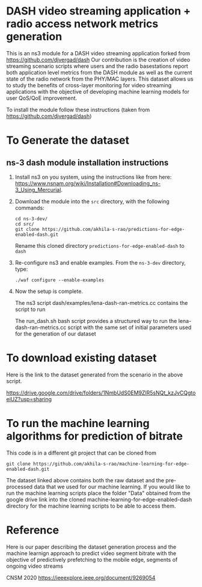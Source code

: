 DASH video streaming application + radio access network metrics generation  
========

This is an ns3 module for a DASH video streaming application forked from https://github.com/djvergad/dash
Our contribution is the creation of video streaming scenario scripts where users and the radio basestations report both application level metrics from the DASH module as well as the current state of the radio network from the PHY/MAC layers. This dataset allows us to study the benefits of cross-layer monitoring for video streaming applications with the objective of developing machine learning models for user QoS/QoE improvement.      

To install the module follow these instructions (taken from https://github.com/djvergad/dash)

To Generate the dataset
========

ns-3 dash module installation instructions
--------

  1. Install ns3 on you system, using the instructions like from here: https://www.nsnam.org/wiki/Installation#Downloading_ns-3_Using_Mercurial.
  2. Download the module into the `src` directory, with the following commands:
       ```
       cd ns-3-dev/
       cd src/
       git clone https://github.com/akhila-s-rao/predictions-for-edge-enabled-dash.git
       ```
     Rename this cloned directory `predictions-for-edge-enabled-dash` to `dash`   
    
  3. Re-configure ns3 and enable examples. From the `ns-3-dev` directory, type:
       ```
       ./waf configure --enable-examples
       ```

  4. Now the setup is complete.
       
       The ns3 script dash/examples/lena-dash-ran-metrics.cc contains the script to run 
       
     The run_dash.sh bash script provides a structured way to run the lena-dash-ran-metrics.cc script with the same set of initial parameters used for the generation of our dataset 
            

To download existing dataset 
========
Here is the link to the dataset generated from the scenario in the above script.  

https://drive.google.com/drive/folders/1NmbUdS0EM9ZlR5sNQt_kzJvCQgtoeiUZ?usp=sharing

To run the machine learning algorithms for prediction of bitrate 
========
This code is in a different git project that can be cloned from 
```
git clone https://github.com/akhila-s-rao/machine-learning-for-edge-enabled-dash.git
```
The dataset linked above contains both the raw dataset and the pre-processed data that we used for our machine learning.
If you would like to run the machine learning scripts place the folder "Data" obtained from the google drive link into the cloned machine-learning-for-edge-enabled-dash directory for the machine learning scripts to be able to access them. 

Reference
=======
Here is our paper describing the dataset generation process and the machine learnign approach to predict video segment bitrate with the objective of predictively prefetching to the mobile edge, segments of ongoing video streams

CNSM 2020 https://ieeexplore.ieee.org/document/9269054
